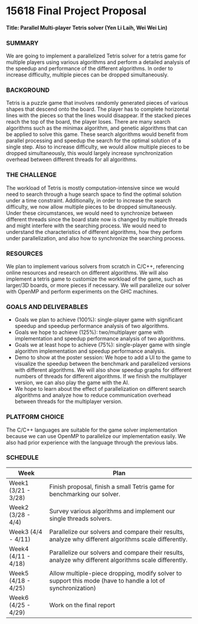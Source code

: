 # 15618 Final Project Proposal
#### Title: Parallel Multi-player Tetris solver (Yen Li Laih, Wei Wei Lin)

### SUMMARY

We are going to implement a parallelized Tetris solver for a tetris game for multiple players using various algorithms and perform a detailed analysis of the speedup and performance of the different algorithms. In order to increase difficulty, multiple pieces can be dropped simultaneously. 

### BACKGROUND

Tetris is a puzzle game that involves randomly generated pieces of various shapes that descend onto the board. The player has to complete horizontal lines with the pieces so that the lines would disappear. If the stacked pieces reach the top of the board, the player loses. There are many search algorithms such as the minimax algorithm, and genetic algorithms that can be applied to solve this game. These search algorithms would benefit from parallel processing and speedup the search for the optimal solution of a single step. Also to increase difficulty, we would allow multiple pieces to be dropped simultaneously, this would largely increase synchronization overhead between different threads for all algorithms. 

### THE CHALLENGE

The workload of Tetris is mostly computation-intensive since we would need to search through a huge search space to find the optimal solution under a time constraint. Additionally, in order to increase the search difficulty, we now allow multiple pieces to be dropped simultaneously. Under these circumstances, we would need to synchronize between different threads since the board state now is changed by multiple threads and might interfere with the searching process. We would need to understand the characteristics of different algorithms, how they perform under parallelization, and also how to synchronize the searching process.

### RESOURCES

We plan to implement various solvers from scratch in C/C++, referencing online resources and research on different algorithms. We will also implement a tetris game to customize the workload of the game, such as larger/3D boards, or more pieces if necessary. We will parallelize our solver with OpenMP and perform experiments on the GHC machines.

### GOALS AND DELIVERABLES

- Goals we plan to achieve (100%): single-player game with significant speedup and speedup performance analysis of two algorithms.
- Goals we hope to achieve (125%): two/multiplayer game with implementation and speedup performance analysis of two algorithms.
- Goals we at least hope to achieve (75%): single-player game with single algorithm implementation and speedup performance analysis.
- Demo to show at the poster session: We hope to add a UI to the game to visualize the speedup between the benchmark and parallelized versions with different algorithms. We will also show speedup graphs for different numbers of threads for different algorithms. If we finish the multiplayer version, we can also play the game with the AI.
- We hope to learn about the effect of parallelization on different search algorithms and analyze how to reduce communication overhead between threads for the multiplayer version.

### PLATFORM CHOICE

The C/C++ languages are suitable for the game solver implementation because we can use OpenMP to parallelize our implementation easily. We also had prior experience with the language through the previous labs.

### SCHEDULE

| Week | Plan |
| -----| ----- |
| Week1 (3/21 - 3/28) | Finish proposal, finish a small Tetris game for benchmarking our solver. |
| Week2 (3/28 - 4/4) | Survey various algorithms and implement our single threads solvers. |
| Week3 (4/4 - 4/11) | Parallelize our solvers and compare their results, analyze why different algorithms scale differently. |
| Week4 (4/11 - 4/18) | Parallelize our solvers and compare their results, analyze why different algorithms scale differently. |
| Week5 (4/18 - 4/25) | Allow multiple-piece dropping, modify solver to support this mode (have to handle a lot of synchronization) |
| Week6 (4/25 - 4/29) | Work on the final report |
